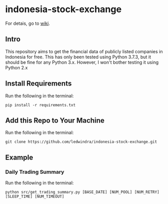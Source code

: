 # indonesia-stock-exchange

For detais, go to [wiki](https://github.com/ledwindra/indonesia-stock-exchange/wiki).

## Intro

This repository aims to get the financial data of publicly listed companies in Indonesia for free. This has only been tested using Python 3.7.3, but it should be fine for any Python 3.x. However, I won't bother testing it using Python 2.x

## Install Requirements

Run the following in the terminal:

```
pip install -r requirements.txt
```

## Add this Repo to Your Machine

Run the following in the terminal:

```
git clone https://github.com/ledwindra/indonesia-stock-exchange.git
```

## Example

### Daily Trading Summary

Run the following in the terminal:
```
python src/get_trading_summary.py [BASE_DATE] [NUM_POOL] [NUM_RETRY] [SLEEP_TIME] [NUM_TIMEOUT]
```